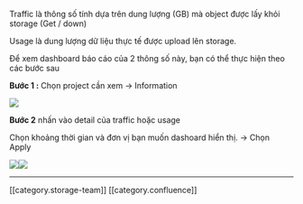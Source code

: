 Traffic là thông số tính dựa trên dung lượng (GB) mà object được lấy khỏi storage (Get / down) 

Usage là dung lượng dữ liệu thực tế được upload lên storage. 

Để xem dashboard báo cáo của 2 thông số này, bạn có thể thực hiện theo các bước sau 

 **Bước 1 :**  Chọn project cần xem → Information 

![](images/storage/image2020-4-13_17-44-1.png)

 **Bước 2**  nhấn vào detail của traffic hoặc usage 

Chọn khoảng thời gian và đơn vị bạn muốn dashoard hiển thị. → Chọn Apply 

![](images/storage/image2020-4-13_17-44-32.png)![](images/storage/image2020-4-13_17-45-2.png)



*****

[[category.storage-team]] 
[[category.confluence]] 
